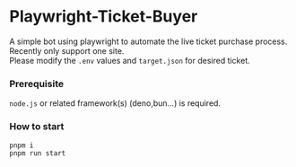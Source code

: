 # Playwright-Ticket-Buyer
A simple bot using playwright to automate the live ticket purchase process.\
Recently only support one site.\
Please modify the `.env` values and `target.json` for desired ticket.

### Prerequisite

`node.js` or related framework(s) (deno,bun...) is required.

### How to start

```shell
pnpm i
pnpm run start
```
